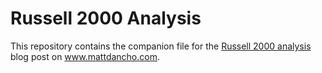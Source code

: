 # Russell 2000 Analysis

This repository contains the companion file for the [Russell 2000 analysis](http://www.mattdancho.com/investments/2016/11/30/Russell2000_Analysis.html) blog post on www.mattdancho.com.